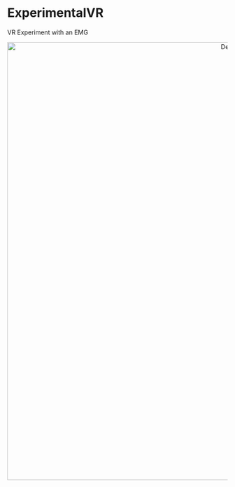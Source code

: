 # ExperimentalVR
VR Experiment with an EMG

<p align="center">
  <img src="Demo2.gif" width="1000" title="Demo">
</p>
